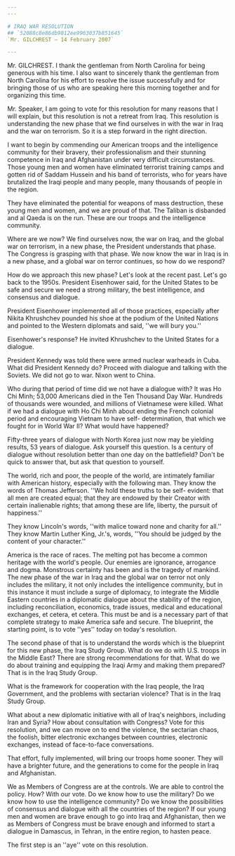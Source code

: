 ```yaml
---
---

# IRAQ WAR RESOLUTION
## `52088c8e86db9812ee9963037b851645`
`Mr. GILCHREST — 14 February 2007`

---
```



Mr. GILCHREST. I thank the gentleman from North Carolina for being 
generous with his time. I also want to sincerely thank the gentleman 
from North Carolina for his effort to resolve the issue successfully 
and for bringing those of us who are speaking here this morning 
together and for organizing this time.

Mr. Speaker, I am going to vote for this resolution for many reasons 
that I will explain, but this resolution is not a retreat from Iraq. 
This resolution is understanding the new phase that we find ourselves 
in with the war in Iraq and the war on terrorism. So it is a step 
forward in the right direction.

I want to begin by commending our American troops and the 
intelligence community for their bravery, their professionalism and 
their stunning competence in Iraq and Afghanistan under very difficult 
circumstances. Those young men and women have eliminated terrorist 
training camps and gotten rid of Saddam Hussein and his band of 
terrorists, who for years have brutalized the Iraqi people and many 
people, many thousands of people in the region.

They have eliminated the potential for weapons of mass destruction, 
these young men and women, and we are proud of that. The Taliban is 
disbanded and al Qaeda is on the run. These are our troops and the 
intelligence community.

Where are we now? We find ourselves now, the war on Iraq, and the 
global war on terrorism, in a new phase, the President understands that 
phase. The Congress is grasping with that phase. We now know the war in 
Iraq is in a new phase, and a global war on terror continues, so how do 
we respond?

How do we approach this new phase? Let's look at the recent past. 
Let's go back to the 1950s. President Eisenhower said, for the United 
States to be safe and secure we need a strong military, the best 
intelligence, and consensus and dialogue.

President Eisenhower implemented all of those practices, especially 
after Nikita Khrushchev pounded his shoe at the podium of the United 
Nations and pointed to the Western diplomats and said, ''we will bury 
you.''

Eisenhower's response? He invited Khrushchev to the United States for 
a dialogue.

President Kennedy was told there were armed nuclear warheads in Cuba. 
What did President Kennedy do? Proceed with dialogue and talking with 
the Soviets. We did not go to war. Nixon went to China.

Who during that period of time did we not have a dialogue with? It 
was Ho Chi Minh; 53,000 Americans died in the Ten Thousand Day War. 
Hundreds of thousands were wounded, and millions of Vietnamese were 
killed. What if we had a dialogue with Ho Chi Minh about ending the 
French colonial period and encouraging Vietnam to have self-
determination, that which we fought for in World War II? What would 
have happened?

Fifty-three years of dialogue with North Korea just now may be 
yielding results, 53 years of dialogue. Ask yourself this question. Is 
a century of dialogue without resolution better than one day on the 
battlefield? Don't be quick to answer that, but ask that question to 
yourself.

The world, rich and poor, the people of the world, are intimately 
familiar with American history, especially with the following man. They 
know the words of Thomas Jefferson. ''We hold these truths to be self-
evident: that all men are created equal; that they are endowed by their 
Creator with certain inalienable rights; that among these are life, 
liberty, the pursuit of happiness.''



They know Lincoln's words, ''with malice toward none and charity for 
all.'' They know Martin Luther King, Jr.'s, words, ''You should be 
judged by the content of your character.''

America is the race of races. The melting pot has become a common 
heritage with the world's people. Our enemies are ignorance, arrogance 
and dogma. Monstrous certainty has been and is the tragedy of mankind. 
The new phase of the war in Iraq and the global war on terror not only 
includes the military, it not only includes the intelligence community, 
but in this instance it must include a surge of diplomacy, to integrate 
the Middle Eastern countries in a diplomatic dialogue about the 
stability of the region, including reconciliation, economics, trade 
issues, medical and educational exchanges, et cetera, et cetera. This 
must be and is a necessary part of that complete strategy to make 
America safe and secure. The blueprint, the starting point, is to vote 
''yes'' today on today's resolution.

The second phase of that is to understand the words which is the 
blueprint for this new phase, the Iraq Study Group. What do we do with 
U.S. troops in the Middle East? There are strong recommendations for 
that. What do we do about training and equipping the Iraqi Army and 
making them prepared? That is in the Iraq Study Group.

What is the framework for cooperation with the Iraq people, the Iraq 
Government, and the problems with sectarian violence? That is in the 
Iraq Study Group.

What about a new diplomatic initiative with all of Iraq's neighbors, 
including Iran and Syria? How about consultation with Congress? Vote 
for this resolution, and we can move on to end the violence, the 
sectarian chaos, the foolish, bitter electronic exchanges between 
countries, electronic exchanges, instead of face-to-face conversations.

That effort, fully implemented, will bring our troops home sooner. 
They will have a brighter future, and the generations to come for the 
people in Iraq and Afghanistan.

We as Members of Congress are at the controls. We are able to control 
the policy. How? With our vote. Do we know how to use the military? Do 
we know how to use the intelligence community? Do we know the 
possibilities of consensus and dialogue with all the countries of the 
region? If our young men and women are brave enough to go into Iraq and 
Afghanistan, then we as Members of Congress must be brave enough and 
informed to start a dialogue in Damascus, in Tehran, in the entire 
region, to hasten peace.

The first step is an ''aye'' vote on this resolution.